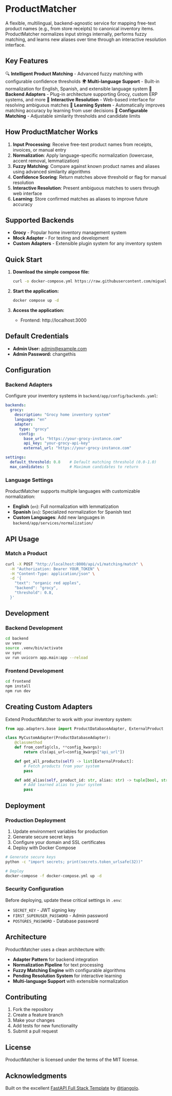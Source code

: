 # ProductMatcher

A flexible, multilingual, backend-agnostic service for mapping free-text product names (e.g., from store receipts) to canonical inventory items. ProductMatcher normalizes input strings internally, performs fuzzy matching, and learns new aliases over time through an interactive resolution interface.

## Key Features

🔍 **Intelligent Product Matching** - Advanced fuzzy matching with configurable confidence thresholds
🌍 **Multi-language Support** - Built-in normalization for English, Spanish, and extensible language system
🔌 **Backend Adapters** - Plug-in architecture supporting Grocy, custom ERP systems, and more
📝 **Interactive Resolution** - Web-based interface for resolving ambiguous matches
🧠 **Learning System** - Automatically improves matching accuracy by learning from user decisions
🎯 **Configurable Matching** - Adjustable similarity thresholds and candidate limits

## How ProductMatcher Works

1. **Input Processing**: Receive free-text product names from receipts, invoices, or manual entry
2. **Normalization**: Apply language-specific normalization (lowercase, accent removal, lemmatization)
3. **Fuzzy Matching**: Compare against known product names and aliases using advanced similarity algorithms
4. **Confidence Scoring**: Return matches above threshold or flag for manual resolution
5. **Interactive Resolution**: Present ambiguous matches to users through web interface
6. **Learning**: Store confirmed matches as aliases to improve future accuracy

## Supported Backends

- **Grocy** - Popular home inventory management system
- **Mock Adapter** - For testing and development
- **Custom Adapters** - Extensible plugin system for any inventory system

## Quick Start

1. **Download the simple compose file:**
   ```bash
   curl -o docker-compose.yml https://raw.githubusercontent.com/miguelangel-nubla/product-matcher/master/docker-compose.simple.yml
   ```

2. **Start the application:**
   ```bash
   docker compose up -d
   ```

3. **Access the application:**
   - Frontend: http://localhost:3000

## Default Credentials

- **Admin User:** admin@example.com
- **Admin Password:** changethis

## Configuration

### Backend Adapters

Configure your inventory systems in `backend/app/config/backends.yaml`:

```yaml
backends:
  grocy:
    description: "Grocy home inventory system"
    language: "en"
    adapter:
      type: "grocy"
      config:
        base_url: "https://your-grocy-instance.com"
        api_key: "your-grocy-api-key"
        external_url: "https://your-grocy-instance.com"

settings:
  default_threshold: 0.8    # Default matching threshold (0.0-1.0)
  max_candidates: 5         # Maximum candidates to return
```

### Language Settings

ProductMatcher supports multiple languages with customizable normalization:

- **English** (`en`): Full normalization with lemmatization
- **Spanish** (`es`): Specialized normalization for Spanish text
- **Custom Languages**: Add new languages in `backend/app/services/normalization/`

## API Usage

### Match a Product

```bash
curl -X POST "http://localhost:8000/api/v1/matching/match" \
  -H "Authorization: Bearer YOUR_TOKEN" \
  -H "Content-Type: application/json" \
  -d '{
    "text": "organic red apples",
    "backend": "grocy",
    "threshold": 0.8,
  }'
```

## Development

### Backend Development

```bash
cd backend
uv venv
source .venv/bin/activate
uv sync
uv run uvicorn app.main:app --reload
```

### Frontend Development

```bash
cd frontend
npm install
npm run dev
```

## Creating Custom Adapters

Extend ProductMatcher to work with your inventory system:

```python
from app.adapters.base import ProductDatabaseAdapter, ExternalProduct

class MyCustomAdapter(ProductDatabaseAdapter):
    @classmethod
    def from_config(cls, **config_kwargs):
        return cls(api_url=config_kwargs["api_url"])

    def get_all_products(self) -> list[ExternalProduct]:
        # Fetch products from your system
        pass

    def add_alias(self, product_id: str, alias: str) -> tuple[bool, str | None]:
        # Add learned alias to your system
        pass
```

## Deployment

### Production Deployment

1. Update environment variables for production
2. Generate secure secret keys
3. Configure your domain and SSL certificates
4. Deploy with Docker Compose

```bash
# Generate secure keys
python -c "import secrets; print(secrets.token_urlsafe(32))"

# Deploy
docker-compose -f docker-compose.yml up -d
```

### Security Configuration

Before deploying, update these critical settings in `.env`:

- `SECRET_KEY` - JWT signing key
- `FIRST_SUPERUSER_PASSWORD` - Admin password
- `POSTGRES_PASSWORD` - Database password

## Architecture

ProductMatcher uses a clean architecture with:

- **Adapter Pattern** for backend integration
- **Normalization Pipeline** for text processing
- **Fuzzy Matching Engine** with configurable algorithms
- **Pending Resolution System** for interactive learning
- **Multi-language Support** with extensible normalization

## Contributing

1. Fork the repository
2. Create a feature branch
3. Make your changes
4. Add tests for new functionality
5. Submit a pull request

## License

ProductMatcher is licensed under the terms of the MIT license.

## Acknowledgments

Built on the excellent [FastAPI Full Stack Template](https://github.com/fastapi/full-stack-fastapi-template) by [@tiangolo](https://github.com/tiangolo).
